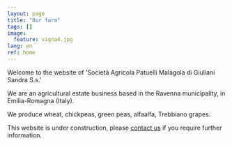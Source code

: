 ```yaml
---
layout: page
title: "Our farm"
tags: []
image:
  feature: vigna4.jpg
lang: en
ref: home
---
```


Welcome to the website of 'Società Agricola Patuelli Malagola di Giuliani Sandra S.s.' 

We are an agricultural estate business based in the Ravenna municipality, in Emilia-Romagna (Italy).

We produce wheat, chickpeas, green peas, alfaalfa, Trebbiano grapes.   


This website is under construction, please [contact us](/contact) if you require further information.   
